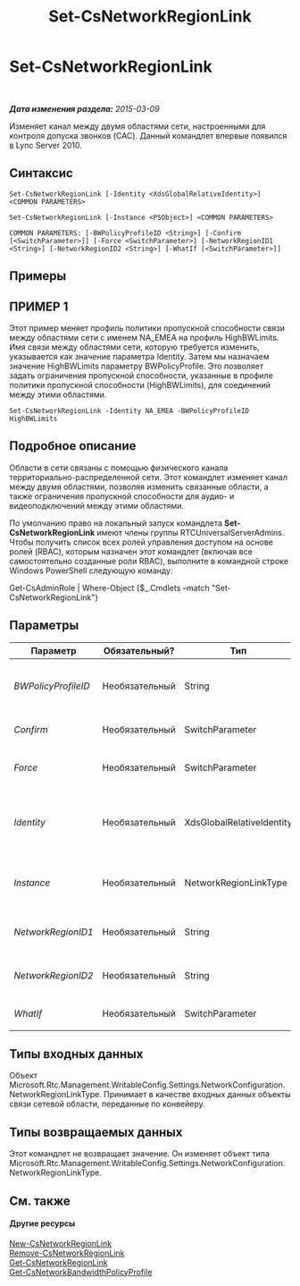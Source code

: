 ﻿---
title: Set-CsNetworkRegionLink
TOCTitle: Set-CsNetworkRegionLink
ms:assetid: b3d5d203-2aa7-4a54-93d4-30bcda391d68
ms:mtpsurl: https://technet.microsoft.com/ru-ru/library/Gg412867(v=OCS.15)
ms:contentKeyID: 49310905
ms.date: 05/19/2016
mtps_version: v=OCS.15
ms.translationtype: HT
---

# Set-CsNetworkRegionLink

 

_**Дата изменения раздела:** 2015-03-09_

Изменяет канал между двумя областями сети, настроенными для контроля допуска звонков (CAC). Данный командлет впервые появился в Lync Server 2010.

## Синтаксис

    Set-CsNetworkRegionLink [-Identity <XdsGlobalRelativeIdentity>] <COMMON PARAMETERS>

    Set-CsNetworkRegionLink [-Instance <PSObject>] <COMMON PARAMETERS>

    COMMON PARAMETERS: [-BWPolicyProfileID <String>] [-Confirm [<SwitchParameter>]] [-Force <SwitchParameter>] [-NetworkRegionID1 <String>] [-NetworkRegionID2 <String>] [-WhatIf [<SwitchParameter>]]

## Примеры

## ПРИМЕР 1

Этот пример меняет профиль политики пропускной способности связи между областями сети с именем NA\_EMEA на профиль HighBWLimits. Имя связи между областями сети, которую требуется изменить, указывается как значение параметра Identity. Затем мы назначаем значение HighBWLimits параметру BWPolicyProfile. Это позволяет задать ограничения пропускной способности, указанные в профиле политики пропускной способности (HighBWLimits), для соединений между этими областями.

    Set-CsNetworkRegionLink -Identity NA_EMEA -BWPolicyProfileID HighBWLimits

## Подробное описание

Области в сети связаны с помощью физического канала территориально-распределенной сети. Этот командлет изменяет канал между двумя областями, позволяя изменить связанные области, а также ограничения пропускной способности для аудио- и видеоподключений между этими областями.

По умолчанию право на локальный запуск командлета **Set-CsNetworkRegionLink** имеют члены группы RTCUniversalServerAdmins. Чтобы получить список всех ролей управления доступом на основе ролей (RBAC), которым назначен этот командлет (включая все самостоятельно созданные роли RBAC), выполните в командной строке Windows PowerShell следующую команду:

Get-CsAdminRole | Where-Object {$\_.Cmdlets –match "Set-CsNetworkRegionLink"}

## Параметры


<table>
<colgroup>
<col style="width: 25%" />
<col style="width: 25%" />
<col style="width: 25%" />
<col style="width: 25%" />
</colgroup>
<thead>
<tr class="header">
<th>Параметр</th>
<th>Обязательный?</th>
<th>Тип</th>
<th>Описание</th>
</tr>
</thead>
<tbody>
<tr class="odd">
<td><p><em>BWPolicyProfileID</em></p></td>
<td><p>Необязательный</p></td>
<td><p>String</p></td>
<td><p>Удостоверение профиля политики пропускной способности, которое определяет ограничения для этого канала. Список доступных профилей можно получить с помощью командлета <strong>Get-CsNetworkBandwidthPolicyProfile</strong>.</p></td>
</tr>
<tr class="even">
<td><p><em>Confirm</em></p></td>
<td><p>Необязательный</p></td>
<td><p>SwitchParameter</p></td>
<td><p>Запрашивает подтверждение перед выполнением команды.</p></td>
</tr>
<tr class="odd">
<td><p><em>Force</em></p></td>
<td><p>Необязательный</p></td>
<td><p>SwitchParameter</p></td>
<td><p>Подавляет все запросы на подтверждение, которые в противном случае будут отображаться перед применением изменений.</p></td>
</tr>
<tr class="even">
<td><p><em>Identity</em></p></td>
<td><p>Необязательный</p></td>
<td><p>XdsGlobalRelativeIdentity</p></td>
<td><p>Уникальный идентификатор связи между областями сети, которую нужно изменить. Связи между областями сети создаются только в глобальной области, поэтому этот идентификатор не должен определять область. Он содержит строку, представляющую уникальное имя, идентифицирующее эту связь.</p></td>
</tr>
<tr class="odd">
<td><p><em>Instance</em></p></td>
<td><p>Необязательный</p></td>
<td><p>NetworkRegionLinkType</p></td>
<td><p>Ссылка на связь между областями сети. Это должен быть объект типа Microsoft.Rtc.Management.WritableConfig.Settings.NetworkConfiguration.NetworkRegionLinkType, который можно получить, вызвав командлет <strong>Get-CsNetworkRegionLink</strong>.</p></td>
</tr>
<tr class="even">
<td><p><em>NetworkRegionID1</em></p></td>
<td><p>Необязательный</p></td>
<td><p>String</p></td>
<td><p>Удостоверение (NetworkRegionID) области, которая связана с областью, заданной свойством NetworkRegionID2.</p></td>
</tr>
<tr class="odd">
<td><p><em>NetworkRegionID2</em></p></td>
<td><p>Необязательный</p></td>
<td><p>String</p></td>
<td><p>Удостоверение (NetworkRegionID) области, которая связана с областью, заданной свойством NetworkRegionID1.</p></td>
</tr>
<tr class="even">
<td><p><em>WhatIf</em></p></td>
<td><p>Необязательный</p></td>
<td><p>SwitchParameter</p></td>
<td><p>Описывает, что произойдет при выполнении команды без реального выполнения команды.</p></td>
</tr>
</tbody>
</table>


## Типы входных данных

Объект Microsoft.Rtc.Management.WritableConfig.Settings.NetworkConfiguration.NetworkRegionLinkType. Принимает в качестве входных данных объекты связи сетевой области, переданные по конвейеру.

## Типы возвращаемых данных

Этот командлет не возвращает значение. Он изменяет объект типа Microsoft.Rtc.Management.WritableConfig.Settings.NetworkConfiguration.NetworkRegionLinkType.

## См. также

#### Другие ресурсы

[New-CsNetworkRegionLink](new-csnetworkregionlink.md)  
[Remove-CsNetworkRegionLink](remove-csnetworkregionlink.md)  
[Get-CsNetworkRegionLink](get-csnetworkregionlink.md)  
[Get-CsNetworkBandwidthPolicyProfile](get-csnetworkbandwidthpolicyprofile.md)


